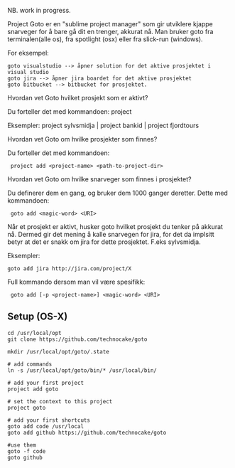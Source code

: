 NB. work in progress.

Project Goto er en "sublime project manager" som gir utviklere kjappe snarveger for å bare gå dit en trenger, akkurat nå. Man bruker goto fra terminalen(alle os), fra spotlight (osx) eller fra slick-run (windows).

For eksempel:

    goto visualstudio --> åpner solution for det aktive prosjektet i visual studio
    goto jira --> åpner jira boardet for det aktive prosjektet
    goto bitbucket --> bitbucket for prosjektet.

 

Hvordan vet Goto hvilket prosjekt som er aktivt?

Du forteller det med kommandoen:  project <project-name>

Eksempler: project sylvsmidja  | project bankid  |  project fjordtours

 

Hvordan vet Goto om hvilke prosjekter som finnes?

Du forteller det med kommandoen:

     project add <project-name> <path-to-project-dir>

 

Hvordan vet Goto om hvilke snarveger som finnes i  prosjektet?

Du definerer dem en gang, og bruker dem 1000 ganger deretter.  Dette med kommandoen:

     goto add <magic-word> <URI>

Når et prosjekt er aktivt, husker goto hvilket prosjekt du tenker på akkurat nå. Dermed gir det mening å kalle snarvegen for jira, for det da implsitt betyr at det er snakk om jira for dette prosjektet. F.eks sylvsmidja.

Eksempler:

    goto add jira http://jira.com/project/X

Full kommando dersom man vil være spesifikk:

     goto add [-p <project-name>] <magic-word> <URI>


## Setup (OS-X)

```
cd /usr/local/opt
git clone https://github.com/technocake/goto

mkdir /usr/local/opt/goto/.state

# add commands
ln -s /usr/local/opt/goto/bin/* /usr/local/bin/

# add your first project
project add goto

# set the context to this project
project goto

# add your first shortcuts
goto add code /usr/local
goto add github https://github.com/technocake/goto

#use them
goto -f code
goto github
```
